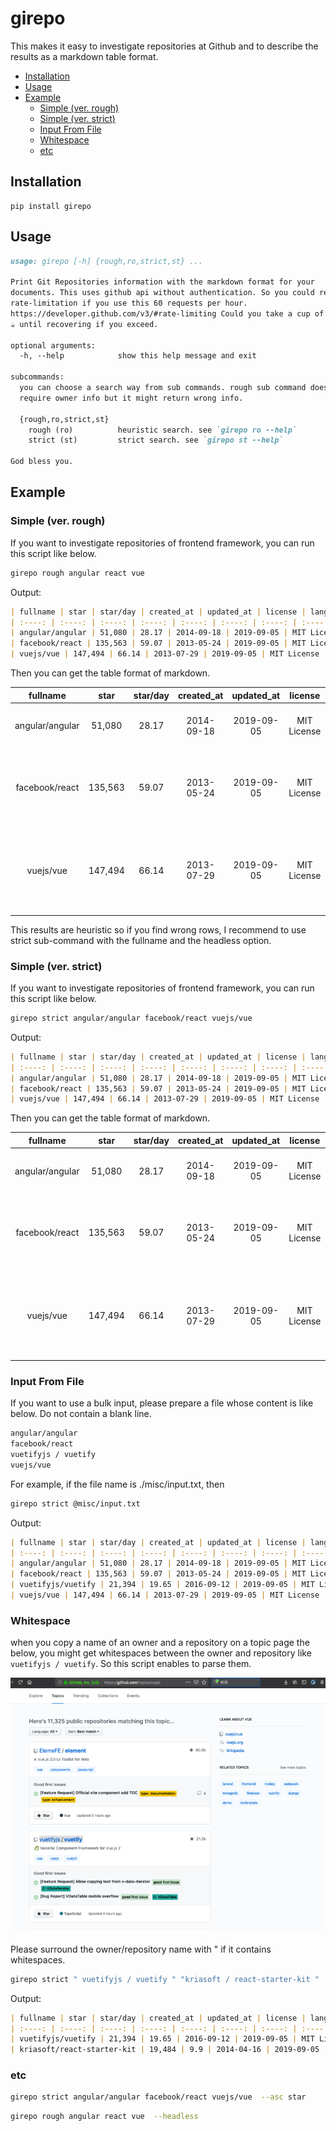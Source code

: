 # girepo
<a id="markdown-girepo" name="girepo"></a>

This makes it easy to investigate repositories at Github and to describe the results as a markdown table format. 

<!-- TOC -->

- [Installation](#installation)
- [Usage](#usage)
- [Example](#example)
    - [Simple (ver. rough)](#simple-ver-rough)
    - [Simple (ver. strict)](#simple-ver-strict)
    - [Input From File](#input-from-file)
    - [Whitespace](#whitespace)
    - [etc](#etc)

<!-- /TOC -->

## Installation
<a id="markdown-installation" name="installation"></a>

```
pip install girepo
```

## Usage
<a id="markdown-usage" name="usage"></a>

```markdown
usage: girepo [-h] {rough,ro,strict,st} ...

Print Git Repositories information with the markdown format for your
documents. This uses github api without authentication. So you could reach the
rate-limitation if you use this 60 requests per hour.
https://developer.github.com/v3/#rate-limiting Could you take a cup of coffee
☕ until recovering if you exceed.

optional arguments:
  -h, --help            show this help message and exit

subcommands:
  you can choose a search way from sub commands. rough sub command does not
  require owner info but it might return wrong info.

  {rough,ro,strict,st}
    rough (ro)          heuristic search. see `girepo ro --help`
    strict (st)         strict search. see `girepo st --help`

God bless you.


```
## Example
<a id="markdown-example" name="example"></a>

### Simple (ver. rough)
<a id="markdown-simple-ver-rough" name="simple-ver-rough"></a>

If you want to investigate repositories of frontend framework, you can run this script like below.

```sh
girepo rough angular react vue
```

Output:
```markdown
| fullname | star | star/day | created_at | updated_at | license | language | description | url |
| :----: | :----: | :----: | :----: | :----: | :----: | :----: | :----: | :----: |
| angular/angular | 51,080 | 28.17 | 2014-09-18 | 2019-09-05 | MIT License | TypeScript | One framework. Mobile & desktop. | [link](https://github.com/angular/angular) |
| facebook/react | 135,563 | 59.07 | 2013-05-24 | 2019-09-05 | MIT License | JavaScript | A declarative, efficient, and flexible JavaScript library for building user interfaces. | [link](https://github.com/facebook/react) |
| vuejs/vue | 147,494 | 66.14 | 2013-07-29 | 2019-09-05 | MIT License | JavaScript | 🖖 Vue.js is a progressive, incrementally-adoptable JavaScript framework for building UI on the web. | [link](https://github.com/vuejs/vue) |
```

Then you can get the table format of markdown.

| fullname | star | star/day | created_at | updated_at | license | language | description | url |
| :----: | :----: | :----: | :----: | :----: | :----: | :----: | :----: | :----: |
| angular/angular | 51,080 | 28.17 | 2014-09-18 | 2019-09-05 | MIT License | TypeScript | One framework. Mobile & desktop. | [link](https://github.com/angular/angular) |
| facebook/react | 135,563 | 59.07 | 2013-05-24 | 2019-09-05 | MIT License | JavaScript | A declarative, efficient, and flexible JavaScript library for building user interfaces. | [link](https://github.com/facebook/react) |
| vuejs/vue | 147,494 | 66.14 | 2013-07-29 | 2019-09-05 | MIT License | JavaScript | 🖖 Vue.js is a progressive, incrementally-adoptable JavaScript framework for building UI on the web. | [link](https://github.com/vuejs/vue) |


This results are heuristic so if you find wrong rows,
 I recommend to use strict sub-command with the fullname and the headless option. 


### Simple (ver. strict)
<a id="markdown-simple-ver-strict" name="simple-ver-strict"></a>

If you want to investigate repositories of frontend framework, you can run this script like below.

```sh
girepo strict angular/angular facebook/react vuejs/vue 
```

Output:
```markdown
| fullname | star | star/day | created_at | updated_at | license | language | description | url |
| :----: | :----: | :----: | :----: | :----: | :----: | :----: | :----: | :----: |
| angular/angular | 51,080 | 28.17 | 2014-09-18 | 2019-09-05 | MIT License | TypeScript | One framework. Mobile & desktop. | [link](https://github.com/angular/angular) |
| facebook/react | 135,563 | 59.07 | 2013-05-24 | 2019-09-05 | MIT License | JavaScript | A declarative, efficient, and flexible JavaScript library for building user interfaces. | [link](https://github.com/facebook/react) |
| vuejs/vue | 147,494 | 66.14 | 2013-07-29 | 2019-09-05 | MIT License | JavaScript | 🖖 Vue.js is a progressive, incrementally-adoptable JavaScript framework for building UI on the web. | [link](https://github.com/vuejs/vue) |
```

Then you can get the table format of markdown.

| fullname | star | star/day | created_at | updated_at | license | language | description | url |
| :----: | :----: | :----: | :----: | :----: | :----: | :----: | :----: | :----: |
| angular/angular | 51,080 | 28.17 | 2014-09-18 | 2019-09-05 | MIT License | TypeScript | One framework. Mobile & desktop. | [link](https://github.com/angular/angular) |
| facebook/react | 135,563 | 59.07 | 2013-05-24 | 2019-09-05 | MIT License | JavaScript | A declarative, efficient, and flexible JavaScript library for building user interfaces. | [link](https://github.com/facebook/react) |
| vuejs/vue | 147,494 | 66.14 | 2013-07-29 | 2019-09-05 | MIT License | JavaScript | 🖖 Vue.js is a progressive, incrementally-adoptable JavaScript framework for building UI on the web. | [link](https://github.com/vuejs/vue) |



### Input From File
<a id="markdown-input-from-file" name="input-from-file"></a>

If you want to use a bulk input, please prepare a file whose content is like below. Do not contain a blank line.

```markdown
angular/angular
facebook/react
vuetifyjs / vuetify
vuejs/vue
```

For example, if the file name is ./misc/input.txt, then

```sh
girepo strict @misc/input.txt
```

Output:
```markdown
| fullname | star | star/day | created_at | updated_at | license | language | description | url |
| :----: | :----: | :----: | :----: | :----: | :----: | :----: | :----: | :----: |
| angular/angular | 51,080 | 28.17 | 2014-09-18 | 2019-09-05 | MIT License | TypeScript | One framework. Mobile & desktop. | [link](https://github.com/angular/angular) |
| facebook/react | 135,563 | 59.07 | 2013-05-24 | 2019-09-05 | MIT License | JavaScript | A declarative, efficient, and flexible JavaScript library for building user interfaces. | [link](https://github.com/facebook/react) |
| vuetifyjs/vuetify | 21,394 | 19.65 | 2016-09-12 | 2019-09-05 | MIT License | TypeScript | 🐉 Material Component Framework for Vue.js 2 | [link](https://github.com/vuetifyjs/vuetify) |
| vuejs/vue | 147,494 | 66.14 | 2013-07-29 | 2019-09-05 | MIT License | JavaScript | 🖖 Vue.js is a progressive, incrementally-adoptable JavaScript framework for building UI on the web. | [link](https://github.com/vuejs/vue) |
```


### Whitespace
<a id="markdown-whitespace" name="simple-whitespace"></a>

when you copy a name of an owner and a repository on a topic page the below, you might get whitespaces between the owner and repository like ` vuetifyjs / vuetify `. So this script enables to parse them. 

![topic_page](misc/screenshot.png)

Please surround the owner/repository name with " if it contains whitespaces. 

```sh
girepo strict " vuetifyjs / vuetify " "kriasoft / react-starter-kit " 
```

Output:

```markdown
| fullname | star | star/day | created_at | updated_at | license | language | description | url |
| :----: | :----: | :----: | :----: | :----: | :----: | :----: | :----: | :----: |
| vuetifyjs/vuetify | 21,394 | 19.65 | 2016-09-12 | 2019-09-05 | MIT License | TypeScript | 🐉 Material Component Framework for Vue.js 2 | [link](https://github.com/vuetifyjs/vuetify) |
| kriasoft/react-starter-kit | 19,484 | 9.9 | 2014-04-16 | 2019-09-05 | MIT License | JavaScript | React Starter Kit — isomorphic web app boilerplate (Node.js, Express, GraphQL, React.js, Babel, PostCSS, Webpack, Browsersync) | [link](https://github.com/kriasoft/react-starter-kit) |
```

### etc
<a id="markdown-etc" name="etc"></a>

```sh
girepo strict angular/angular facebook/react vuejs/vue  --asc star
```

```sh
girepo rough angular react vue  --headless
```


